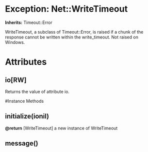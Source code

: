 # Exception: Net::WriteTimeout
**Inherits:** Timeout::Error
    

WriteTimeout, a subclass of Timeout::Error, is raised if a chunk of the
response cannot be written within the write_timeout.  Not raised on Windows.


# Attributes
## io[RW] [](#attribute-i-io)
Returns the value of attribute io.


#Instance Methods
## initialize(ionil) [](#method-i-initialize)

**@return** [WriteTimeout] a new instance of WriteTimeout

## message() [](#method-i-message)

